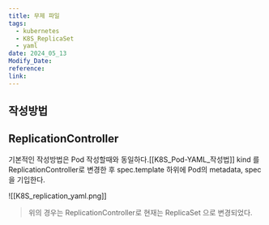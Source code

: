 ```yaml
---
title: 무제 파일
tags:
  - kubernetes
  - K8S_ReplicaSet
  - yaml
date: 2024_05_13
Modify_Date: 
reference: 
link:
---
```

## 작성방법

## ReplicationController
기본적인 작성방법은 Pod 작성할때와 동일하다.[[K8S_Pod-YAML_작성법]]
kind 를 ReplicationController로 변경한 후 spec.template 하위에 Pod의 metadata, spec을 기입한다.

![[K8S_replication_yaml.png]]

> 위의 경우는 ReplicationController로 현재는 ReplicaSet 으로 변경되었다. 